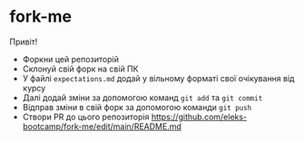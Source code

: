 # fork-me

Привіт!

* Форкни цей репозиторій
* Склонуй свій форк на свій ПК
* У файлі `expectations.md` додай у вільному форматі свої очікування від курсу
* Далі додай зміни за допомогою команд `git add` та `git commit`
* Відправ зміни в свій форк за допомогою команди `git push`
* Створи PR до цього репозиторія <https://github.com/eleks-bootcamp/fork-me/edit/main/README.md>
